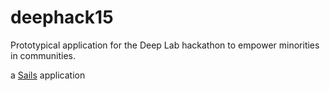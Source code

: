 # deephack15
Prototypical application for the Deep Lab hackathon to empower minorities in communities.

a [Sails](http://sailsjs.org) application
